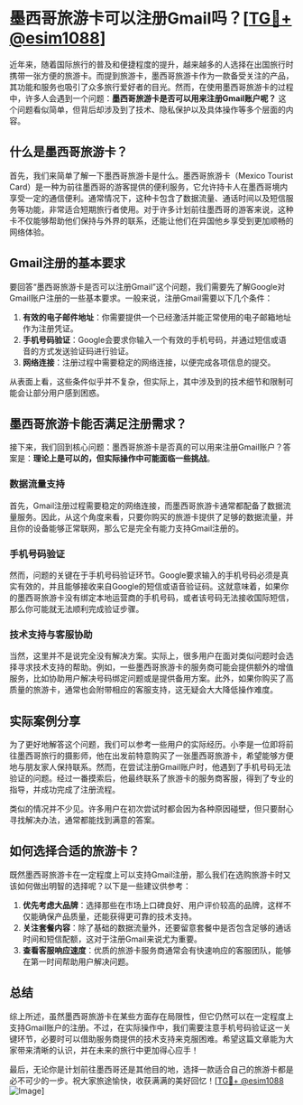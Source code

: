 # 墨西哥旅游卡可以注册Gmail吗？[[TG💪+ @esim1088](https://t.me/s/esim1088)]

近年来，随着国际旅行的普及和便捷程度的提升，越来越多的人选择在出国旅行时携带一张方便的旅游卡。而提到旅游卡，墨西哥旅游卡作为一款备受关注的产品，其功能和服务也吸引了众多旅行爱好者的目光。然而，在使用墨西哥旅游卡的过程中，许多人会遇到一个问题：**墨西哥旅游卡是否可以用来注册Gmail账户呢？** 这个问题看似简单，但背后却涉及到了技术、隐私保护以及具体操作等多个层面的内容。

## 什么是墨西哥旅游卡？

首先，我们来简单了解一下墨西哥旅游卡是什么。墨西哥旅游卡（Mexico Tourist Card）是一种为前往墨西哥的游客提供的便利服务，它允许持卡人在墨西哥境内享受一定的通信便利。通常情况下，这种卡包含了数据流量、通话时间以及短信服务等功能，非常适合短期旅行者使用。对于许多计划前往墨西哥的游客来说，这种卡不仅能够帮助他们保持与外界的联系，还能让他们在异国他乡享受到更加顺畅的网络体验。

## Gmail注册的基本要求

要回答“墨西哥旅游卡是否可以注册Gmail”这个问题，我们需要先了解Google对Gmail账户注册的一些基本要求。一般来说，注册Gmail需要以下几个条件：

1. **有效的电子邮件地址**：你需要提供一个已经激活并能正常使用的电子邮箱地址作为注册凭证。
2. **手机号码验证**：Google会要求你输入一个有效的手机号码，并通过短信或语音的方式发送验证码进行验证。
3. **网络连接**：注册过程中需要稳定的网络连接，以便完成各项信息的提交。

从表面上看，这些条件似乎并不复杂，但实际上，其中涉及到的技术细节和限制可能会让部分用户感到困惑。

## 墨西哥旅游卡能否满足注册需求？

接下来，我们回到核心问题：墨西哥旅游卡是否真的可以用来注册Gmail账户？答案是：**理论上是可以的，但实际操作中可能面临一些挑战**。

### 数据流量支持

首先，Gmail注册过程需要稳定的网络连接，而墨西哥旅游卡通常都配备了数据流量服务。因此，从这个角度来看，只要你购买的旅游卡提供了足够的数据流量，并且你的设备能够正常联网，那么它是完全有能力支持Gmail注册的。

### 手机号码验证

然而，问题的关键在于手机号码验证环节。Google要求输入的手机号码必须是真实有效的，并且能够接收来自Google的短信或语音验证码。这就意味着，如果你的墨西哥旅游卡没有绑定本地运营商的手机号码，或者该号码无法接收国际短信，那么你可能就无法顺利完成验证步骤。

### 技术支持与客服协助

当然，这里并不是说完全没有解决方案。实际上，很多用户在面对类似问题时会选择寻求技术支持的帮助。例如，一些墨西哥旅游卡的服务商可能会提供额外的增值服务，比如协助用户解决号码绑定问题或是提供备用方案。此外，如果你购买了高质量的旅游卡，通常也会附带相应的客服支持，这无疑会大大降低操作难度。

## 实际案例分享

为了更好地解答这个问题，我们可以参考一些用户的实际经历。小李是一位即将前往墨西哥旅行的摄影师，他在出发前特意购买了一张墨西哥旅游卡，希望能够方便地与朋友家人保持联系。然而，在尝试注册Gmail账户时，他遇到了手机号码无法验证的问题。经过一番摸索后，他最终联系了旅游卡的服务商客服，得到了专业的指导，并成功完成了注册流程。

类似的情况并不少见。许多用户在初次尝试时都会因为各种原因碰壁，但只要耐心寻找解决办法，通常都能找到满意的答案。

## 如何选择合适的旅游卡？

既然墨西哥旅游卡在一定程度上可以支持Gmail注册，那么我们在选购旅游卡时又该如何做出明智的选择呢？以下是一些建议供参考：

1. **优先考虑大品牌**：选择那些在市场上口碑良好、用户评价较高的品牌，这样不仅能确保产品质量，还能获得更可靠的技术支持。
2. **关注套餐内容**：除了基础的数据流量外，还要留意套餐中是否包含足够的通话时间和短信配额，这对于注册Gmail来说尤为重要。
3. **查看客服响应速度**：优质的旅游卡服务商通常会有快速响应的客服团队，能够在第一时间帮助用户解决问题。

## 总结

综上所述，虽然墨西哥旅游卡在某些方面存在局限性，但它仍然可以在一定程度上支持Gmail账户的注册。不过，在实际操作中，我们需要注意手机号码验证这一关键环节，必要时可以借助服务商提供的技术支持来克服困难。希望这篇文章能为大家带来清晰的认识，并在未来的旅行中更加得心应手！

最后，无论你是计划前往墨西哥还是其他目的地，选择一款适合自己的旅游卡都是必不可少的一步。祝大家旅途愉快，收获满满的美好回忆！[[TG💪+ @esim1088](https://t.me/s/esim1088) ![Image](https://i.postimg.cc/4NQfJmqS/Snipaste-2025-05-13-00-14-12.png)]